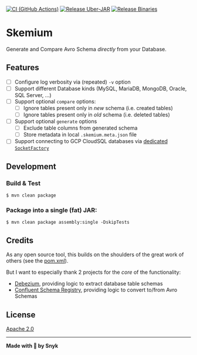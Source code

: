 [![CI (GitHub Actions)](https://github.com/snyk/skemium/actions/workflows/ci.yaml/badge.svg)](https://github.com/snyk/skemium/actions/workflows/ci.yaml)
[![Release Uber-JAR](https://github.com/snyk/skemium/actions/workflows/release-uberjar.yaml/badge.svg)](https://github.com/snyk/skemium/actions/workflows/release-uberjar.yaml)
[![Release Binaries](https://github.com/snyk/skemium/actions/workflows/release-binaries.yaml/badge.svg)](https://github.com/snyk/skemium/actions/workflows/release-binaries.yaml)

# Skemium

Generate and Compare Avro Schema _directly_ from your Database.

## Features

* [ ] Configure log verbosity via (repeated) `-v` option
* [ ] Support different Database kinds (MySQL, MariaDB, MongoDB, Oracle, SQL Server, ...)
* [ ] Support optional `compare` options:
  * [ ] Ignore tables present only in _new_ schema (i.e. created tables)
  * [ ] Ignore tables present only in _old_ schema (i.e. deleted tables)
* [ ] Support optional `generate` options
  * [ ] Exclude table columns from generated schema
  * [ ] Store metadata in local `.skemium.meta.json` file
* [ ] Support connecting to GCP CloudSQL databases via
      [dedicated `SocketFactory`](https://github.com/GoogleCloudPlatform/cloud-sql-jdbc-socket-factory)

## Development

### Build & Test

```shell
$ mvn clean package
```

### Package into a single (fat) JAR:

```shell
$ mvn clean package assembly:single -DskipTests
```

## Credits

As any open source tool, this builds on the shoulders of the great work of others (see the [pom.xml](./pom.xml)).

But I want to especially thank 2 projects for the _core_ of the functionality:
  * [Debezium](https://github.com/debezium/debezium), providing logic to extract database table schemas
  * [Confluent Schema Registry](https://github.com/confluentinc/schema-registry),
    providing logic to convert to/from Avro Schemas

## License

[Apache 2.0](./LICENSE)

---

**Made with 💜 by Snyk**
